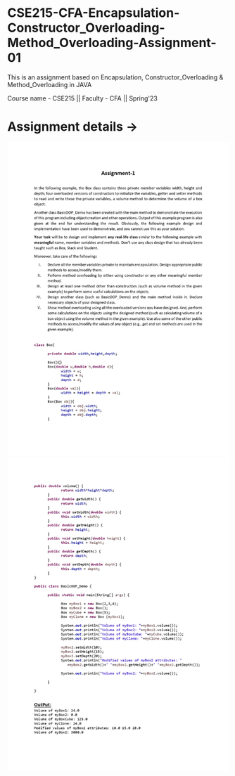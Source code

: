 # CSE215-CFA-Encapsulation-Constructor_Overloading-Method_Overloading-Assignment-01
This is an assignment based on Encapsulation, Constructor_Overloading &amp; Method_Overloading in JAVA 
<p>Course name - CSE215 || Faculty - CFA || Spring'23</p>

<h1><b>Assignment details → </b></h1>
<img src="Assignment PDFs/Assignment-1_page-0001.jpg">

<img src="Assignment PDFs/Assignment-1_page-0002.jpg">

